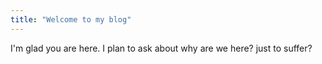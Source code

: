```yaml
---
title: "Welcome to my blog"
---
```


I'm glad you are here. I plan to ask about why are we here? just to suffer?
